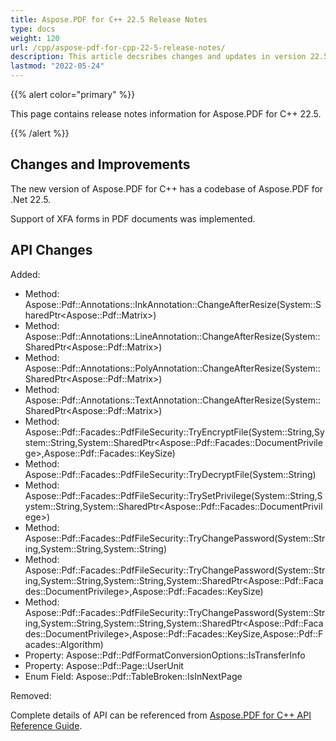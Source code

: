 ```yaml
---
title: Aspose.PDF for C++ 22.5 Release Notes
type: docs
weight: 120
url: /cpp/aspose-pdf-for-cpp-22-5-release-notes/
description: This article decsribes changes and updates in version 22.5 of Aspose.PDF for C++ library
lastmod: "2022-05-24"
---
```


{{% alert color="primary" %}}

This page contains release notes information for Aspose.PDF for C++ 22.5.

{{% /alert %}}

## Changes and Improvements

The new version of Aspose.PDF for C++ has a codebase of Aspose.PDF for .Net 22.5.

Support of XFA forms in PDF documents was implemented.

## API Changes

Added:

- Method: Aspose::Pdf::Annotations::InkAnnotation::ChangeAfterResize(System::SharedPtr\<Aspose::Pdf::Matrix\>)
- Method: Aspose::Pdf::Annotations::LineAnnotation::ChangeAfterResize(System::SharedPtr\<Aspose::Pdf::Matrix\>)
- Method: Aspose::Pdf::Annotations::PolyAnnotation::ChangeAfterResize(System::SharedPtr\<Aspose::Pdf::Matrix\>)
- Method: Aspose::Pdf::Annotations::TextAnnotation::ChangeAfterResize(System::SharedPtr\<Aspose::Pdf::Matrix\>)
- Method: Aspose::Pdf::Facades::PdfFileSecurity::TryEncryptFile(System::String,System::String,System::SharedPtr\<Aspose::Pdf::Facades::DocumentPrivilege\>,Aspose::Pdf::Facades::KeySize)
- Method: Aspose::Pdf::Facades::PdfFileSecurity::TryDecryptFile(System::String)
- Method: Aspose::Pdf::Facades::PdfFileSecurity::TrySetPrivilege(System::String,System::String,System::SharedPtr\<Aspose::Pdf::Facades::DocumentPrivilege\>)
- Method: Aspose::Pdf::Facades::PdfFileSecurity::TryChangePassword(System::String,System::String,System::String)
- Method: Aspose::Pdf::Facades::PdfFileSecurity::TryChangePassword(System::String,System::String,System::String,System::SharedPtr\<Aspose::Pdf::Facades::DocumentPrivilege\>,Aspose::Pdf::Facades::KeySize)
- Method: Aspose::Pdf::Facades::PdfFileSecurity::TryChangePassword(System::String,System::String,System::String,System::SharedPtr\<Aspose::Pdf::Facades::DocumentPrivilege\>,Aspose::Pdf::Facades::KeySize,Aspose::Pdf::Facades::Algorithm)
- Property: Aspose::Pdf::PdfFormatConversionOptions::IsTransferInfo
- Property: Aspose::Pdf::Page::UserUnit
- Enum Field: Aspose::Pdf::TableBroken::IsInNextPage

Removed:

Complete details of API can be referenced from [Aspose.PDF for C++ API Reference Guide](https://reference.aspose.com/pdf/cpp).
